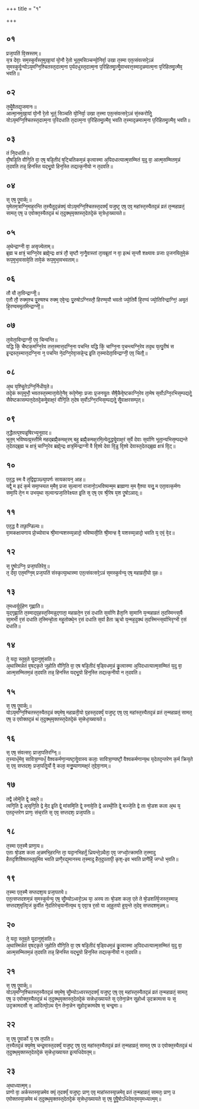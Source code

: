 +++
title = "१"

+++
## ०१
प्रजा᳘पतिं वि᳘स्रस्तम्॥  
य᳘त्र देवाः᳘ सम᳘स्कुर्वंस्त᳘मुखा᳘यां यो᳘नौ रे᳘तो भूत᳘मसिञ्चन्यो᳘निर्वा᳘ उखा त᳘स्मा एत᳘त्संवत्सरे᳘ऽन्नं स᳘मस्कुर्वॗन्योऽय᳘मग्नि᳘श्चितस्त᳘दात्म᳘ना प᳘र्यदधुस्त᳘दात्म᳘ना प᳘रिहितमाॗत्मैॗवाभवत्त᳘स्माद᳘न्नमात्म᳘ना प᳘रिहितमाॗत्मैव᳘ भवति॥  
## ०२
त᳘थैॗवैतद्य᳘जमानः॥  
आत्मा᳘नमुखा᳘यां यो᳘नौ रे᳘तो भूतं᳘ सिञ्चति यो᳘निर्वा᳘ उखा त᳘स्मा एत᳘त्संवत्सरे᳘ऽन्नं सं᳘स्करोतिॗ योऽय᳘मग्नि᳘श्चितस्त᳘दात्म᳘ना प᳘रिदधाति त᳘दात्म᳘ना प᳘रिहितमाॗत्मैव᳘ भवति त᳘स्माद᳘न्नमात्म᳘ना प᳘रिहितमाॗत्मैव᳘ भवति॥  
## ०३
तं नि᳘दधाति॥  
वौ᳘षडि᳘ति वौगि᳘ति वा᳘ एष᳘ षडि᳘तीदं ष᳘ट्चितिकम᳘न्नं कृत्वास्मा अ᳘पिदधात्यात्म᳘सम्मितं य᳘दु वा᳘ आत्म᳘सम्मितम᳘न्नं त᳘दवति तन्न᳘ हिनस्ति यद्भू᳘यो हिन᳘स्ति तद्यत्क᳘नीयो न त᳘दवति॥  
## ०४
स᳘ एष᳘ एॗवार्कः᳟॥  
य᳘मेतम᳘त्राग्नि᳘माह᳘रन्ति त᳘स्यैतॗद᳘न्नंक्यं᳘ योऽय᳘मग्नि᳘श्चितस्त᳘दर्क्यं᳘ यजुष्ट᳘ एष᳘ एव᳘ महांस्त᳘स्यैतद᳘न्नं व्रतं त᳘न्महाव्रतं᳘ सामत᳘ एष᳘ उ एवोक्त᳘स्यैतद᳘न्नं थं त᳘दुक्थ᳘मृक्तस्त᳘देतदे᳘कं स᳘त्रेधा᳘ख्यायते॥  
## ०५
अ᳘थेन्द्राग्नी वा᳘ असृज्येताम्॥  
ब्र᳘ह्म च क्षत्रं᳘ चाग्नि᳘रेव ब्रह्मे᳘न्द्रः क्षत्रं तौ᳘ सृष्टौ ना᳘नैॗवास्तां ता᳘वब्रूतां न वा᳘ इत्थं स᳘न्तौ शक्ष्यावः प्रजाः प्र᳘जनयितुमे᳘कं रूप᳘मुभा᳘वसावे᳘ति तावे᳘कं रूप᳘मुभा᳘वभवताम्॥  
## ०६
तौ यौ ता᳘विन्द्राग्नी᳟॥  
एतौ तौ᳘ रुक्म᳘श्च पु᳘रुषश्च रुक्म᳘ एवे᳘न्द्रः पु᳘रुषोऽग्निस्तौ᳘ हिरण्म᳘यौ भवतो ज्यो᳘तिर्वै हि᳘रण्यं ज्यो᳘तिरिन्द्राग्नि᳘! अमृ᳘तं हि᳘रण्वममृ᳘तमिन्द्राग्नी᳟॥  
## ०७
ता᳘वेता᳘विन्द्राग्नी᳘ एव᳘ चिन्वन्ति॥  
यद्धि किं᳘ चैष्टक᳘मग्नि᳘रेव तत्त᳘स्मात्त᳘दग्नि᳘ना पचन्ति यद्धि किं᳘ चाग्नि᳘ना प᳘चन्त्यग्नि᳘रेव तद᳘थ य᳘त्पु᳘रीषं स इ᳘न्द्रस्त᳘स्मात्त᳘दग्नि᳘ना न᳘ पचन्ति ने᳘दग्नि᳘रेवा᳘सन्ने᳘न्द्र इ᳘ति त᳘स्मादेता᳘विन्द्राग्नी᳘ एव᳘ चितौ᳟॥  
## ०८
अ᳘थ य᳘श्चिॗतेऽग्नि᳘र्निधीय᳘ते॥  
तदे᳘कं रूप᳘मुभौ᳘ भवतस्त᳘स्मात्ता᳘वेते᳘नैव᳘ रूपे᳘णेमाः᳘ प्रजाः प्र᳘जनयॗतः सैषै᳘कैवे᳘ष्टकाग्नि᳘रेव ता᳘मेष स᳘र्वोऽग्नि᳘रभिस᳘म्पद्यतेॗ सैवेष्टकासम्पत्त᳘देतदे᳘कमेॗवाक्ष᳘रं वौगि᳘ति त᳘देष स᳘र्वोऽग्नि᳘रभिस᳘म्पद्यतेॗ सैॗवाक्षरसम्प᳘त्॥  
## ०९
त᳘द्धैतत्प᳘श्यन्नृ᳘षिरभ्य᳘नूवाद॥  
भूत᳘म् भविष्यत्प्र᳘स्तौमि महद्ब्रह्मै᳘कमक्ष᳘रम् बहु ब्रह्मै᳘कमक्ष᳘रमि᳘त्येतॗद्ध्येॗवाक्ष᳘रं स᳘र्वे देवाः स᳘र्वाणि भूता᳘न्यभिस᳘म्पद्यन्ते त᳘देतद्ब्र᳘ह्म च क्षत्रं᳘ चाग्नि᳘रेव ब्रह्मे᳘न्द्रः क्षत्र᳘मिन्द्राग्नी वै वि᳘श्वे देवा वि᳘डु वि᳘श्वे देवास्त᳘देतद्ब्र᳘ह्म क्षत्रं वि᳘ट्॥  
## १०
एत᳘द्ध स्म वै त᳘द्विद्वाञ्छ्या᳘पर्णः सायकायन᳘ आह॥  
यद्वै᳘ म इदं क᳘र्म समा᳘प्स्यत म᳘मैव᳘ प्रजा स᳘ल्वानां राजानो᳘ऽभविष्यन्म᳘म ब्राह्मणा म᳘म वै᳘श्या यत्तु᳘ म एता᳘वत्क᳘र्मणः समा᳘पि ते᳘न म उभय᳘था स᳘ल्वान्प्रजा᳘तिरेक्ष्यत इ᳘ति स᳘ एष᳘ एव श्री᳘रेष य᳘श एॗषोऽन्नादः᳟॥  
## ११
एत᳘द्ध वै तछा᳘ण्डिल्यः॥  
वा᳘मकक्षायणाय प्रो᳘च्योवाच श्री᳘मान्यशस्व्य᳘न्नादो᳘ भविष्यसी᳘ति श्री᳘मान्ह वै᳘ यशस्व्य᳘न्नादो᳘ भवति य᳘ एवं᳘ वे᳘द॥  
## १२
स᳘ एॗषोऽग्निः᳘ प्रजा᳘पतिरेव᳟॥  
त᳘ देवा᳘ एत᳘मग्नि᳘म् प्रजा᳘पतिं संस्कृत्या᳘थास्मा एत᳘त्संवत्सरे᳘ऽन्नं स᳘मस्कुर्वन्य᳘ एष᳘ महाव्रती᳘यो ग्र᳘हः॥  
## १३
त᳘मध्वर्युर्ग्र᳘हेण गृह्णाति॥  
य᳘द्गृह्णा᳘ति त᳘स्माद्ग्र᳘हस्त᳘स्मिन्नुद्गाता᳘ महाव्रते᳘न र᳘सं दधाति स᳘र्वाणि हैता᳘नि सा᳘मानि य᳘न्महाव्रतं त᳘दस्मिन्त्स᳘र्वैः सा᳘मभी र᳘सं दधाति त᳘स्मिन्हो᳘ता महॗतोक्थे᳘न र᳘सं दधाति स᳘र्वा हैता ऋ᳘चो य᳘न्मह᳘दुक्थं त᳘दस्मिन्त्स᳘र्वाभिरृग्भी र᳘सं दधाति॥  
## १४
ते᳘ यदा᳘ स्तुव᳘ते यॗदानुशं᳘सति॥  
अ᳘थास्मिन्नेतं व᳘षट्कृते जुहोति वौगि᳘ति वा᳘ एष षडि᳘तीदं ष᳘ड्विधम᳘न्नं कृॗत्वास्मा अ᳘पिदधात्यात्म᳘सम्मितं य᳘दु वा᳘ आत्म᳘सम्मितम᳘न्नं त᳘दवति तन्न᳘ हिनस्ति यद्भू᳘यो हिन᳘स्ति तद्यत्क᳘नीयो न त᳘दवति॥  
## १५
स᳘ एष᳘ एॗवार्कः᳟᳟॥  
योऽय᳘मग्नि᳘श्चितस्त᳘स्यैतद᳘न्नं क्य᳘मेष᳘ महाव्रती᳘यो ग्र᳘हस्त᳘दर्क्यं᳘ यजुष्ट᳘ एष᳘ एव᳘ महांस्त᳘स्यैतद᳘न्नं व्रतं त᳘न्महाव्रतं᳘ सामत᳘ एष᳘ उ एवोक्तद᳘न्नं थं त᳘दुक्थ᳘मृक्तस्त᳘देतदे᳘कं स᳘त्त्रेधा᳘ख्यायते॥  
## १६
स᳘ एष᳘ संवत्सरः᳘ प्राजा᳘पतिरग्निः᳟॥  
त᳘स्यार्ध᳘मेव᳘ सावित्रा᳘ण्यर्धं᳘ वैश्वकर्मणा᳘न्यष्टा᳘वेॗवास्य कलाः᳘ सावित्रा᳘ण्यष्टौ᳘ वैश्वकर्मणान्य᳘थ य᳘देतद᳘न्तरेण क᳘र्म क्रिय᳘ते स᳘ एव᳘ सप्तदशः᳘ प्रजा᳘पतिॗर्यो वै᳘ कला᳘ मनुॗष्याणामक्ष᳘रं त᳘द्देवा᳘नाम्॥  
## १७
तद्वै लोमे᳘ति द्वे᳘ अक्ष᳘रे॥  
त्वगि᳘ति द्वे अ᳘सृगि᳘ति द्वे मे᳘द इ᳘ति द्वे᳘ मांसमि᳘ति द्वे᳘ स्नावे᳘ति द्वे अस्थी᳘ति द्वे᳘ मज्जे᳘ति द्वे ताः षो᳘डश कला अ᳘थ य᳘ एतद᳘न्तरेण प्राणः᳘ संच᳘रति स᳘ एव᳘ सप्तदशः᳘ प्रजा᳘पतिः॥  
## १८
त᳘स्मा एत᳘स्मै प्राणा᳘य॥  
एताः षो᳘डश कला अ᳘न्नमभि᳘हरन्ति ता᳘ यदा᳘नभिहर्तुं ध्रियन्ते᳘ऽथैता᳘ एव᳘ जग्ध्वो᳘त्क्रामति त᳘स्मादु हैतद᳘शिशिषतस्तृप्र᳘मिव भवति प्राणै᳘रद्य᳘मानस्य त᳘स्मादु हैत᳘दुपतापी᳘ कृश᳘-इव भवति प्राणैर्हि᳘ जग्धो भ᳘वति॥  
## १९
त᳘स्मा एत᳘स्मै सप्तदशा᳘य प्रजा᳘पतये॥  
एत᳘त्सप्तदशम᳘न्नं स᳘मस्कुर्वन्य᳘ एष᳘ सौॗम्योऽध्वरो᳘ऽथ या᳘ अस्य ताः षो᳘डश कला᳘ एते ते षो᳘डशर्त्वि᳘जस्त᳘स्मान्न᳘ सप्तदश᳘मृत्वि᳘जं कुर्वीत ने᳘दतिरेच᳘यानीत्य᳘थ य᳘ एवा᳘त्र र᳘सो या आ᳘हुतयो हूय᳘न्ते त᳘देव᳘ सप्तदशम᳘न्नम्॥  
## २०
ते᳘ यदा᳘ स्तुव᳘ते यॗदानुशं᳘सति॥  
अ᳘थास्मिन्नेतं व᳘षट्कृते जुहोति वौगि᳘ति वा᳘ एष षडि᳘तीदं ष᳘ड्विधम᳘न्नं कृॗत्वास्मा अ᳘पिदधात्यात्म᳘सम्मितं य᳘दु वा᳘ आत्म᳘सम्मितम᳘न्नं त᳘दवति तन्न᳘ हिनस्ति यद्भू᳘यो हिन᳘स्ति तद्यत्क᳘नीयो न त᳘दवति॥  
## २१
स᳘ एष᳘ एॗवार्कः᳟᳟॥  
योऽय᳘मग्नि᳘श्चितस्त᳘स्यैतद᳘न्नं क्य᳘मेष᳘ सौॗम्योऽध्वरस्त᳘दर्क्यं᳘ यजुष्ट᳘ एष᳘ एव᳘ महांस्त᳘स्यैतद᳘न्नं व्रतं त᳘न्महाव्रतं᳘ सामत᳘ एष᳘ उ एवोक्त᳘स्यैतद᳘न्नं थं त᳘दुक्थ᳘मृक्तस्त᳘देतदे᳘कं सत्त्रेधा᳘ख्यायते स᳘ एतेना᳘न्नेन सॗहोर्ध्व उ᳘दक्रामत्स यः स᳘ उद᳘क्रामदसौ स᳘ आदित्यो᳘ऽथ ये᳘न तेना᳘न्नेन सॗहोद᳘क्रामदेष स᳘ चन्द्र᳘माः॥  
## २२
स᳘ एष᳘ एॗवार्को य᳘ एष त᳘पति॥  
त᳘स्यैतद᳘न्नं क्य᳘मेष᳘ चन्द्र᳘मास्त᳘दर्क्यं᳘ यजुष्ट᳘ एष᳘ एव᳘ महांस्त᳘स्यैतद᳘न्नं व्रतं त᳘न्महाव्रतं᳘ सामत᳘ एष उ एवोक्त᳘स्यैतद᳘न्नं थं त᳘दुक्थ᳘मृक्तस्त᳘देतदे᳘कं स᳘त्त्रेधा᳘ख्यायत इ᳘त्यधिदेवत᳘म्॥  
## २३
अ᳘थाध्यात्म᳘म्॥  
प्राणो वा᳘ अर्कस्तस्या᳘न्नमेव क्यं᳘ त᳘दर्क्यं᳘ यजुष्टः᳘ प्राण᳘ एव᳘ माहांस्तस्या᳘न्नमेव᳘ व्रतं त᳘न्महाव्रतं᳘ सामतः᳘ प्राण᳘ उ एवोक्तस्या᳘न्नमेव थं त᳘दुक्थ᳘मृक्तस्त᳘देतदे᳘कं स᳘त्त्रेधा᳘ख्यायते स᳘ एष᳘ एॗवैॗषोऽधिदेवत᳘मय᳘मध्यात्म᳘म्॥  